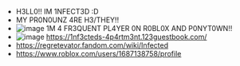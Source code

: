 - H3LL0!! IM 1NFECT3D :D
- MY PR0N0UNZ 4RE H3/THEY!!
- ![image](https://github.com/1NFECT3D/1NFECT3D/assets/160147941/5dcabf7a-a633-4526-b9e9-5676fc10695e) 1M 4 FR3QUENT PL4YER 0N R0BL0X AND P0NYT0WN!!
- ![image](https://github.com/1NFECT3D/1NFECT3D/assets/160147941/5cbf239b-8c6c-492d-a77e-b5dc3b42462a) 
https://1nf3cteds-4p4rtm3nt.123guestbook.com/
- https://regretevator.fandom.com/wiki/Infected
- https://www.roblox.com/users/1687138758/profile
<!---
1NFECT3D/1NFECT3D is a ✨ special ✨ repository because its `README.md` (this file) appears on your GitHub profile.
You can click the Preview link to take a look at your changes.
--->
